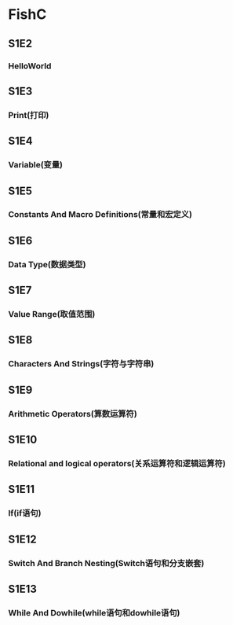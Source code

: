 # FishC
## S1E2
### HelloWorld
## S1E3
### Print(打印)
## S1E4
### Variable(变量)
## S1E5
### Constants And Macro Definitions(常量和宏定义)
## S1E6
### Data Type(数据类型)
## S1E7
### Value Range(取值范围)
## S1E8
### Characters And Strings(字符与字符串)
## S1E9
### Arithmetic Operators(算数运算符)
## S1E10
### Relational and logical operators(关系运算符和逻辑运算符)
## S1E11
### If(if语句)
## S1E12
### Switch And Branch Nesting(Switch语句和分支嵌套)
## S1E13
### While And Dowhile(while语句和dowhile语句)
